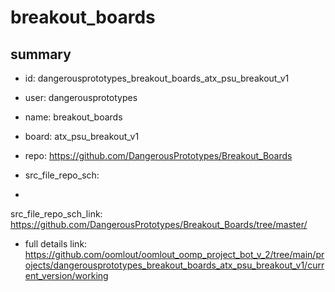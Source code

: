 # breakout_boards
 
## summary 
* id: dangerousprototypes_breakout_boards_atx_psu_breakout_v1
* user: dangerousprototypes
* name: breakout_boards
* board: atx_psu_breakout_v1
* repo: https://github.com/DangerousPrototypes/Breakout_Boards



* src_file_repo_sch: 
*
 src_file_repo_sch_link: https://github.com/DangerousPrototypes/Breakout_Boards/tree/master/
* full details link: https://github.com/oomlout/oomlout_oomp_project_bot_v_2/tree/main/projects/dangerousprototypes_breakout_boards_atx_psu_breakout_v1/current_version/working  






